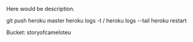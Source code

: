 Here would be description.

git push heroku master
heroku logs -t / heroku logs --tail
heroku restart

Bucket:
        storyofcameloteu